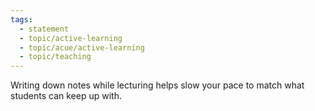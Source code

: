 ```yaml
---
tags:
  - statement
  - topic/active-learning
  - topic/acue/active-learning
  - topic/teaching
---
```

Writing down notes while lecturing helps slow your pace to match what students can keep up with.